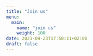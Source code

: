 ```yaml
---
title: "Join us"
menu:
  main:
    name: "join us"
    weight: 100
date: 2021-04-23T17:50:11+02:00
draft: false
---
```


